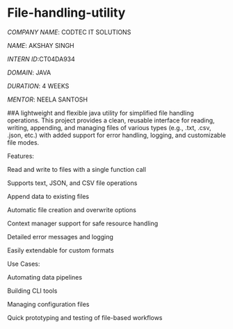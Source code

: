 # File-handling-utility

*COMPANY NAME*: CODTEC IT SOLUTIONS

*NAME*: AKSHAY SINGH

*INTERN ID*:CT04DA934

*DOMAIN*: JAVA

*DURATION*: 4 WEEKS

*MENTOR*: NEELA SANTOSH

##A lightweight and flexible java utility for simplified file handling operations. This project provides a clean, reusable interface for reading, writing, appending, and managing files of various types (e.g., .txt, .csv, .json, etc.) with added support for error handling, logging, and customizable file modes.

Features:

Read and write to files with a single function call

Supports text, JSON, and CSV file operations

Append data to existing files

Automatic file creation and overwrite options

Context manager support for safe resource handling

Detailed error messages and logging

Easily extendable for custom formats

Use Cases:

Automating data pipelines

Building CLI tools

Managing configuration files

Quick prototyping and testing of file-based workflows
